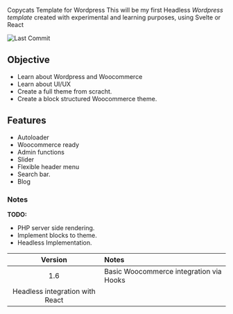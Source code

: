 Copycats Template for Wordpress
This will be my first Headless *Wordpress template* created with experimental and learning purposes, using Svelte or React

![Last Commit](https://img.shields.io/github/last-commit/ss-vector/copycats/vite-cat)

## Objective

- Learn about Wordpress and Woocommerce
- Learn about UI/UX
- Create a full theme from scracht.
- Create a block structured Woocommerce theme.

## Features

* Autoloader
* Woocommerce ready
* Admin functions
* Slider
* Flexible header menu
* Search bar.
* Blog

### Notes

**TODO:**
- PHP server side rendering.
- Implement blocks to theme.
- Headless Implementation.

| Version | Notes   |
| :------:| :------ |
| 1.6    | Basic Woocommerce integration via Hooks |
| Headless integration with React |

